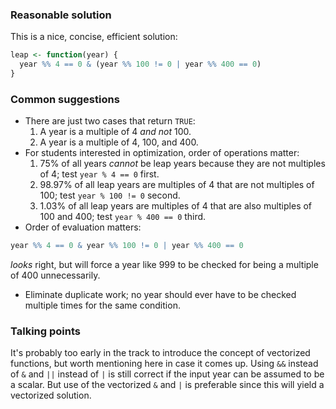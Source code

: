### Reasonable solution

This is a nice, concise, efficient solution:

```r
leap <- function(year) {
  year %% 4 == 0 & (year %% 100 != 0 | year %% 400 == 0)
}
```

### Common suggestions

- There are just two cases that return `TRUE`:
    1. A year is a multiple of 4 *and not* 100.
    2. A year is a multiple of 4, 100, and 400.
- For students interested in optimization, order of operations matter:
    1. 75% of all years *cannot* be leap years because they are not multiples of 4; test `year % 4 == 0` first.
    2. 98.97% of all leap years are multiples of 4 that are not multiples of 100; test `year % 100 != 0` second.
    3. 1.03% of all leap years are multiples of 4 that are also multiples of 100 and 400; test `year % 400 == 0` third.
- Order of evaluation matters:
```r
year %% 4 == 0 & year %% 100 != 0 | year %% 400 == 0
```
_looks_ right, but will force a year like 999 to be checked for being a multiple of 400 unnecessarily.
- Eliminate duplicate work; no year should ever have to be checked multiple times for the same condition.


### Talking points

It's probably too early in the track to introduce the concept of vectorized functions, but worth mentioning here in case it comes up. Using `&&` instead of `&` and `||` instead of `|` is still correct if the input year can be assumed to be a scalar. But use of the vectorized `&` and `|` is preferable since this will yield a vectorized solution.
